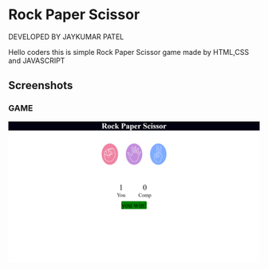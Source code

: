 # Rock Paper Scissor
DEVELOPED BY JAYKUMAR PATEL

Hello coders this is simple Rock Paper Scissor game made by HTML,CSS and JAVASCRIPT 

## Screenshots
### GAME
![homepage snap](https://github.com/JayP2006/Rock-Paper-Secissorgame/blob/main/Screenshot%20(103).png)
